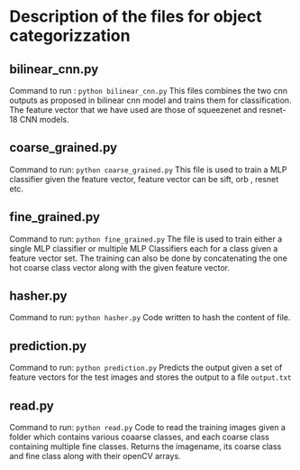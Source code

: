 # Description of the files for object categorizzation

## bilinear_cnn.py

Command to run : `python bilinear_cnn.py`
This files combines the two cnn outputs as proposed in bilinear cnn model and trains them for classification. The feature vector that we have used are those of squeezenet and resnet-18 CNN models.

##  coarse_grained.py

Command to run: `python coarse_grained.py`
This file is used to train a MLP classifier given the feature vector, feature vector can be sift, orb , resnet etc.

## fine_grained.py

Command to run: `python fine_grained.py`
The file is used to train either a single MLP classifier or multiple MLP Classifiers each for a class given a feature vector set. The training can also be done by concatenating the one hot coarse class vector along with the given feature vector.

## hasher.py

Command to run: `python hasher.py`
Code written to hash the content of file.

## prediction.py

Command to run: `python prediction.py`
Predicts the output given a set of feature vectors for the test images and stores the output to a file `output.txt`

## read.py

Command to run: `python read.py`
Code to read the training images given a folder which contains various coaarse classes, and each coarse class containing multiple fine classes. Returns the imagename, its coarse class and fine class along with their openCV arrays.